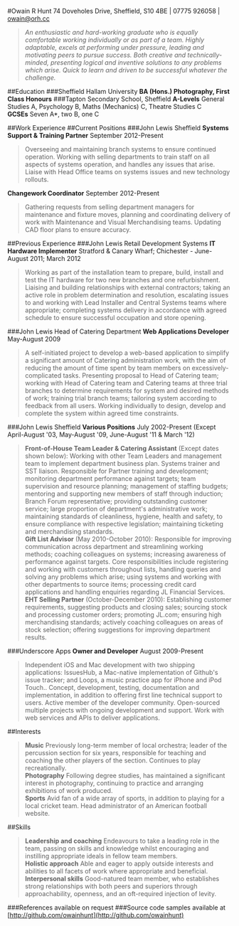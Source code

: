#Owain R Hunt
74 Doveholes Drive, Sheffield, S10 4BE | 07775 926058 | owain@orh.cc 
>*An enthusiastic and hard-working graduate who is equally comfortable working individually or as part of a team. Highly adaptable, excels at performing under pressure, leading and motivating peers to pursue success. Both creative and technically-minded, presenting logical and inventive solutions to any problems which arise. Quick to learn and driven to be successful whatever the challenge.*

##Education
###Sheffield Hallam University
**BA (Hons.) Photography, First Class Honours**
###Tapton Secondary School, Sheffield
**A-Levels** General Studies A, Psychology B, Maths (Mechanics) C, Theatre Studies C  
**GCSEs** Seven A*, two B, one C

##Work Experience
##Current Positions
###John Lewis Sheffield
**Systems Support & Training Partner** September 2012-Present
>Overseeing and maintaining branch systems to ensure continued operation. Working with selling departments to train staff on all aspects of systems operation, and handles any issues that arise. Liaise with Head Office teams on systems issues and new technology rollouts.

**Changework Coordinator** September 2012-Present
>Gathering requests from selling department managers for maintenance and fixture moves, planning and coordinating delivery of work with Maintenance and Visual Merchandising teams. Updating CAD floor plans to ensure accuracy.

##Previous Experience
###John Lewis Retail Development Systems
**IT Hardware Implementer** Stratford & Canary Wharf; Chichester - June-August 2011; March 2012  
>Working as part of the installation team to prepare, build, install and test the IT hardware for two new branches and one refurbishment. Liaising and building relationships with external contractors; taking an active role in problem determination and resolution, escalating issues to and working with Lead Installer and Central Systems teams where appropriate; completing systems delivery in accordance with agreed schedule to ensure successful occupation and store opening.

###John Lewis Head of Catering Department
**Web Applications Developer** May-August 2009  
>A self-initiated project to develop a web-based application to simplify a significant amount of Catering administration work, with the aim of reducing the amount of time spent by team members on excessively-complicated tasks. Presenting proposal to Head of Catering team; working with Head of Catering team and Catering teams at three trial branches to determine requirements for system and desired methods of work; training trial branch teams; tailoring system according to feedback from all users. Working individually to design, develop and complete the system within agreed time constraints. 

###John Lewis Sheffield
**Various Positions** July 2002-Present (Except April-August '03, May-August '09, June-August '11 & March '12)  
>**Front-of-House Team Leader & Catering Assistant** (Except dates shown below): Working with other Team Leaders and management team to implement department business plan. Systems trainer and SST liaison. Responsible for Partner training and development; monitoring department performance against targets; team supervision and resource planning; management of staffing budgets; mentoring and supporting new members of staff through induction; Branch Forum representative; providing outstanding customer service; large proportion of department's administrative work; maintaining standards of cleanliness, hygiene, health and safety, to ensure compliance with respective legislation; maintaining ticketing and merchandising standards.  
>**Gift List Advisor** (May 2010-October 2010): Responsible for improving communication across department and streamlining working methods; coaching colleagues on systems; increasing awareness of performance against targets. Core responsibilities include registering and working with customers throughout lists, handling queries and solving any problems which arise; using systems and working with other departments to source items; processing credit card applications and handling enquiries regarding JL Financial Services.  
>**EHT Selling Partner** (October-December 2010): Establishing customer requirements, suggesting products and closing sales; sourcing stock and processing customer orders; promoting JL.com; ensuring high merchandising standards; actively coaching colleagues on areas of stock selection; offering suggestions for improving department results.  

###Underscore Apps
**Owner and Developer** August 2009-Present  
>Independent iOS and Mac development with two shipping applications: IssuesHub, a Mac-native implementation of Github's issue tracker; and Loops, a music practice app for iPhone and iPod Touch.. Concept, development, testing, documentation and implementation, in addition to offering first line technical support to users. Active member of the developer community. Open-sourced multiple projects with ongoing development and support. Work with web services and APIs to deliver applications.

##Interests
>**Music** Previously long-term member of local orchestra; leader of the percussion section for six years, responsible for teaching and coaching the other players of the section. Continues to play recreationally.  
**Photography** Following degree studies, has maintained a significant interest in photography, continuing to practice and arranging exhibitions of work produced.  
**Sports** Avid fan of a wide array of sports, in addition to playing for a local cricket team. Head administrator of an American football website.

##Skills
>**Leadership and coaching** Endeavours to take a leading role in the team, passing on skills and knowledge whilst encouraging and instilling appropriate ideals in fellow team members.  
**Holistic approach** Able and eager to apply outside interests and abilities to all facets of work where appropriate and beneficial.  
**Interpersonal skills** Good-natured team member, who establishes strong relationships with both peers and superiors through approachability, openness, and an oft-required injection of levity.  

###References available on request
###Source code samples available at [http://github.com/owainhunt](http://github.com/owainhunt)




